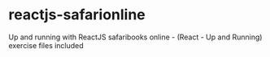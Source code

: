 # reactjs-safarionline
Up and running with ReactJS safaribooks online - (React - Up and Running) exercise files included

